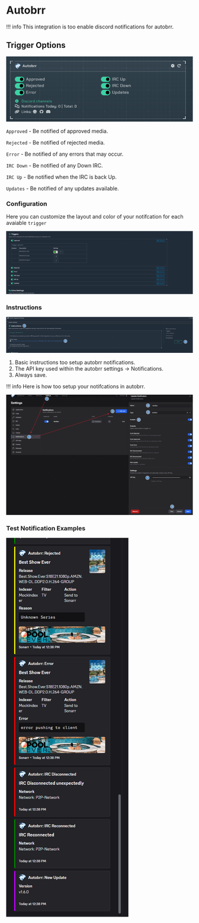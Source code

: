 # Autobrr

!!! info
    This integration is too enable discord notifications for autobrr.

## Trigger Options

![triggers.ping](../../assets/screenshots/integrations/autobrr/triggers.png)

`Approved` - Be notified of approved media.

`Rejected` - Be notified of rejected media.

`Error` - Be notified of any errors that may occur.

`IRC Down` - Be notified of any Down IRC.

`IRC Up` - Be notified when the IRC is back Up.

`Updates` - Be notified of any updates available.

### Configuration

Here you can customize the layout and color of your notifcation for each avaiable `trigger`

![configuration.png](../../assets/screenshots/integrations/autobrr/configuration.png)

### Instructions

![instructions.png](../../assets/screenshots/integrations/autobrr/instructions.png)

1. Basic instructions too setup autobrr notifications.
2. The API key used within the autobrr settings → Notifications.
3. Always save.

!!! info
    Here is how too setup your notifcations in autobrr.

![autobrr-instructions.png](../../assets/screenshots/integrations/autobrr/autobrr-instructions.png)

### Test Notification Examples

![examples.png](../../assets/screenshots/integrations/autobrr/examples.png)